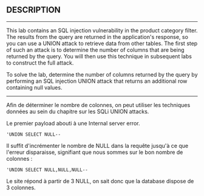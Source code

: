 ## DESCRIPTION
------------------------------------------------------------------------------------------------------

This lab contains an SQL injection vulnerability in the product category filter.
The results from the query are returned in the application's response, so you can use a UNION attack to retrieve data from other tables.
The first step of such an attack is to determine the number of columns that are being returned by the query.
You will then use this technique in subsequent labs to construct the full attack.

To solve the lab, determine the number of columns returned by the query by performing an SQL injection UNION attack
 that returns an additional row containing null values.
 
------------------------------------------------------------------------------------------------------

Afin de déterminer le nombre de colonnes, on peut utiliser les techniques données au sein du chapitre sur les SQLi UNION attacks.

Le premier payload abouti à une Internal server error.
```
'UNION SELECT NULL--
```
Il suffit d'incrémenter le nombre de NULL dans la requête jusqu'à ce que l'erreur disparaisse,
signifiant que nous sommes sur le bon nombre de colonnes :
```
'UNION SELECT NULL,NULL,NULL--
```
Le site répond à partir de 3 NULL, on sait donc que la database dispose de 3 colonnes.